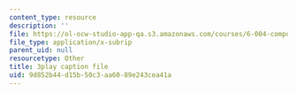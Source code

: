 ```yaml
---
content_type: resource
description: ''
file: https://ol-ocw-studio-app-qa.s3.amazonaws.com/courses/6-004-computation-structures-spring-2017/9d852b44d15b50c3aa6089e243cea41a_Z8jR--1_2e4.vtt
file_type: application/x-subrip
parent_uid: null
resourcetype: Other
title: 3play caption file
uid: 9d852b44-d15b-50c3-aa60-89e243cea41a
---
```

